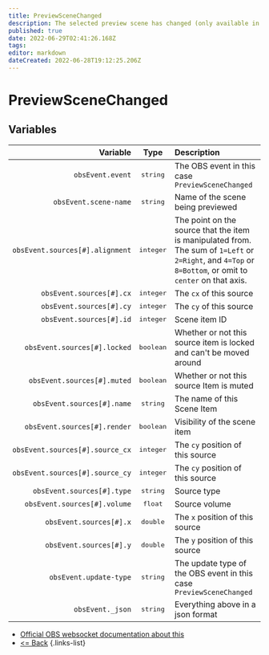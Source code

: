 ```yaml
---
title: PreviewSceneChanged
description: The selected preview scene has changed (only available in Studio Mode).
published: true
date: 2022-06-29T02:41:26.168Z
tags:
editor: markdown
dateCreated: 2022-06-28T19:12:25.206Z
---
```


# PreviewSceneChanged

## Variables

|                        Variable |        Type        | Description                                                                                                                                               |
| -------------------------------:|:------------------:|:--------------------------------------------------------------------------------------------------------------------------------------------------------- |
|                `obsEvent.event` | <kbd>string</kbd>  | The OBS event in this case `PreviewSceneChanged`                                                                                                          |
|           `obsEvent.scene-name` | <kbd>string</kbd>  | Name of the scene being previewed                                                                                                                         |
| `obsEvent.sources[#].alignment` | <kbd>integer</kbd> | The point on the source that the item is manipulated from. The sum of `1=Left` or `2=Right`, and `4=Top` or `8=Bottom`, or omit to `center` on that axis. |
|        `obsEvent.sources[#].cx` | <kbd>integer</kbd> | The `cx` of this source                                                                                                                                   |
|        `obsEvent.sources[#].cy` | <kbd>integer</kbd> | The `cy` of this source                                                                                                                                   |
|        `obsEvent.sources[#].id` | <kbd>integer</kbd> | Scene item ID                                                                                                                                             |
|    `obsEvent.sources[#].locked` | <kbd>boolean</kbd> | Whether or not this source item is locked and can't be moved around                                                                                       |
|     `obsEvent.sources[#].muted` | <kbd>boolean</kbd> | Whether or not this source Item is muted                                                                                                                  |
|      `obsEvent.sources[#].name` | <kbd>string</kbd>  | The name of this Scene Item                                                                                                                               |
|    `obsEvent.sources[#].render` | <kbd>boolean</kbd> | Visibility of the scene item                                                                                                                              |
| `obsEvent.sources[#].source_cx` | <kbd>integer</kbd> | The `cy` position of this source                                                                                                                          |
| `obsEvent.sources[#].source_cy` | <kbd>integer</kbd> | The `cy` position of this source                                                                                                                          |
|      `obsEvent.sources[#].type` | <kbd>string</kbd>  | Source type                                                                                                                                               |
|    `obsEvent.sources[#].volume` |  <kbd>float</kbd>  | Source volume                                                                                                                                             |
|         `obsEvent.sources[#].x` | <kbd>double</kbd>  | The `x` position of this source                                                                                                                           |
|         `obsEvent.sources[#].y` | <kbd>double</kbd>  | The `y` position of this source                                                                                                                           |
|          `obsEvent.update-type` | <kbd>string</kbd>  | The update type of the OBS event in this case `PreviewSceneChanged`                                                                                       |
|                `obsEvent._json` | <kbd>string</kbd>  | Everything above in a json format                                                                                                                         |

* [Official OBS websocket documentation about this](https://github.com/obsproject/obs-websocket/blob/4.x-current/docs/generated/protocol.md#previewscenechanged)
* [<= Back](/en/Integrations/OBS/Events)
{.links-list}